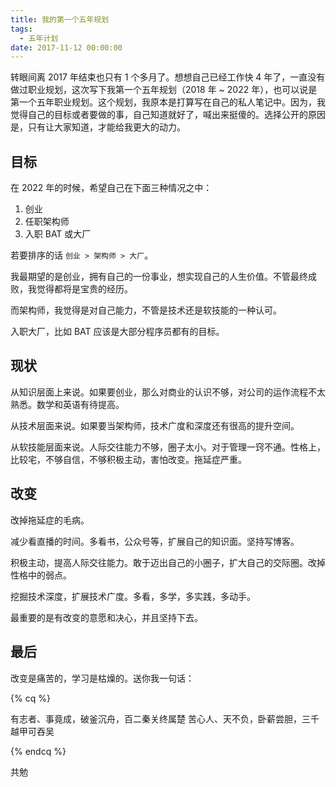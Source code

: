 ```yaml
---
title: 我的第一个五年规划
tags:
  - 五年计划
date: 2017-11-12 00:00:00
---
```



转眼间离 2017 年结束也只有 1 个多月了。想想自己已经工作快 4 年了，一直没有做过职业规划，这次写下我第一个五年规划（2018 年 ~ 2022 年），也可以说是第一个五年职业规划。这个规划，我原本是打算写在自己的私人笔记中。因为，我觉得自己的目标或者要做的事，自己知道就好了，喊出来挺傻的。选择公开的原因是，只有让大家知道，才能给我更大的动力。

<!-- more -->

## 目标

在 2022 年的时候，希望自己在下面三种情况之中：

1. 创业
2. 任职架构师
3. 入职 BAT 或大厂

若要排序的话 `创业 > 架构师 > 大厂`。

我最期望的是创业，拥有自己的一份事业，想实现自己的人生价值。不管最终成败，我觉得都将是宝贵的经历。

而架构师，我觉得是对自己能力，不管是技术还是软技能的一种认可。

入职大厂，比如 BAT 应该是大部分程序员都有的目标。


## 现状

从知识层面上来说。如果要创业，那么对商业的认识不够，对公司的运作流程不太熟悉。数学和英语有待提高。

从技术层面来说。如果要当架构师，技术广度和深度还有很高的提升空间。

从软技能层面来说。人际交往能力不够，圈子太小。对于管理一窍不通。性格上，比较宅，不够自信，不够积极主动，害怕改变。拖延症严重。


## 改变

改掉拖延症的毛病。

减少看直播的时间。多看书，公众号等，扩展自己的知识面。坚持写博客。

积极主动，提高人际交往能力。敢于迈出自己的小圈子，扩大自己的交际圈。改掉性格中的弱点。

挖掘技术深度，扩展技术广度。多看，多学，多实践，多动手。

最重要的是有改变的意愿和决心，并且坚持下去。

## 最后

改变是痛苦的，学习是枯燥的。送你我一句话：

{% cq %}

有志者、事竟成，破釜沉舟，百二秦关终属楚
苦心人、天不负，卧薪尝胆，三千越甲可吞吴

{% endcq %}

共勉
